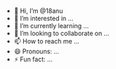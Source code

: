 - 👋 Hi, I’m @18anu
- 👀 I’m interested in ...
- 🌱 I’m currently learning ...
- 💞️ I’m looking to collaborate on ...
- 📫 How to reach me ...
- 😄 Pronouns: ...
- ⚡ Fun fact: ...

<!---
18anu/18anu is a ✨ special ✨ repository because its `README.md` (this file) appears on your GitHub profile.
You can click the Preview link to take a look at your changes.
--->
